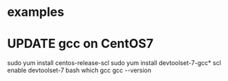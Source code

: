 # examples
# UPDATE gcc on CentOS7
sudo yum install centos-release-scl
sudo yum install devtoolset-7-gcc*
scl enable devtoolset-7 bash
which gcc
gcc --version

